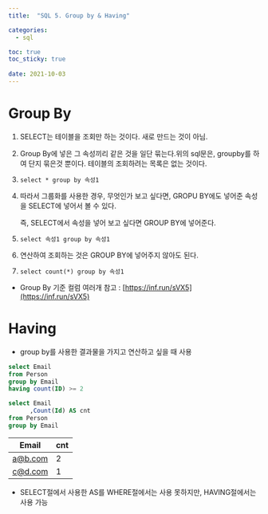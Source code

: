 ```yaml
---
title:  "SQL 5. Group by & Having"

categories:
  - sql

toc: true
toc_sticky: true
 
date: 2021-10-03
---
```



# Group By

1.  SELECT는 테이블을 조회만 하는 것이다. 새로 만드는 것이 아님.
2.  Group By에 넣은 그 속성끼리 같은 것을 일단 묶는다.위의 sql문은, groupby를 하여 단지 묶은것 뿐이다. 테이블의 조회하려는 목록은 없는 것이다.
3.  `select * group by 속성1`
4.  따라서 그룹화를 사용한 경우, 무엇인가 보고 싶다면, GROPU BY에도 넣어준 속성을 SELECT에 넣어서 볼 수 있다.  
      
    즉, SELECT에서 속성을 넣어 보고 싶다면 GROUP BY에 넣어준다.
5.  `select 속성1 group by 속성1`
6.  연산하여 조회하는 것은 GROUP BY에 넣어주지 않아도 된다.
7.  `select count(*) group by 속성1`

-   Group By 기준 컬럼 여러개 참고 : [https://inf.run/sVX5](https://inf.run/sVX5)

# Having

-   group by를 사용한 결과물을 가지고 연산하고 싶을 때 사용

```sql
select Email
from Person
group by Email
having count(ID) >= 2
```

```sql
select Email
      ,Count(Id) AS cnt
from Person
group by Email
```

| Email | cnt |
| --- | --- |
| [a@b.com](mailto:a@b.com) | 2 |
| [c@d.com](mailto:c@d.com) | 1 |

-   SELECT절에서 사용한 AS를 WHERE절에서는 사용 못하지만, HAVING절에서는 사용 가능